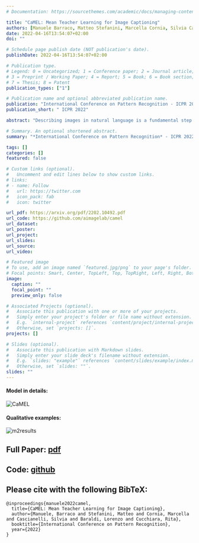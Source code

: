 ```yaml
---
# Documentation: https://sourcethemes.com/academic/docs/managing-content/

title: "CaMEL: Mean Teacher Learning for Image Captioning"
authors: [Manuele Barraco, Matteo Stefanini, Marcella Cornia, Silvia Cascianelli, Lorenzo Baraldi, Rita Cucchiara]
date: 2022-04-16T13:54:07+02:00
doi: ""

# Schedule page publish date (NOT publication's date).
publishDate: 2022-04-16T13:54:07+02:00

# Publication type.
# Legend: 0 = Uncategorized; 1 = Conference paper; 2 = Journal article;
# 3 = Preprint / Working Paper; 4 = Report; 5 = Book; 6 = Book section;
# 7 = Thesis; 8 = Patent
publication_types: ["1"]

# Publication name and optional abbreviated publication name.
publication: "International Conference on Pattern Recognition - ICPR 2022"
publication_short: " ICPR 2022"

abstract: "Describing images in natural language is a fundamental step towards the automatic modeling of connections between the visual and textual modalities. In this paper we present CaMEL, a novel Transformer-based architecture for image captioning. Our proposed approach leverages the interaction of two interconnected language models that learn from each other during the training phase. The interplay between the two language models follows a mean teacher learning paradigm with knowledge distillation. Experimentally, we assess the effectiveness of the proposed solution on the COCO dataset and in conjunction with different visual feature extractors. When comparing with existing proposals, we demonstrate that our model provides state-of-the-art caption quality with a significantly reduced number of parameters. According to the CIDEr metric, we obtain a new state of the art on COCO when training without using external data. The source code and trained models are publicly available."

# Summary. An optional shortened abstract.
summary: "*International Conference on Pattern Recognition* - ICPR 2022"

tags: []
categories: []
featured: false

# Custom links (optional).
#   Uncomment and edit lines below to show custom links.
# links:
# - name: Follow
#   url: https://twitter.com
#   icon_pack: fab
#   icon: twitter

url_pdf: https://arxiv.org/pdf/2202.10492.pdf
url_code: https://github.com/aimagelab/camel
url_dataset:
url_poster:
url_project:
url_slides:
url_source:
url_video:

# Featured image
# To use, add an image named `featured.jpg/png` to your page's folder. 
# Focal points: Smart, Center, TopLeft, Top, TopRight, Left, Right, BottomLeft, Bottom, BottomRight.
image:
  caption: ""
  focal_point: ""
  preview_only: false

# Associated Projects (optional).
#   Associate this publication with one or more of your projects.
#   Simply enter your project's folder or file name without extension.
#   E.g. `internal-project` references `content/project/internal-project/index.md`.
#   Otherwise, set `projects: []`.
projects: []

# Slides (optional).
#   Associate this publication with Markdown slides.
#   Simply enter your slide deck's filename without extension.
#   E.g. `slides: "example"` references `content/slides/example/index.md`.
#   Otherwise, set `slides: ""`.
slides: ""
---
```


#### Model in details:

![CaMEL](/img/camel.jpg)

#### Qualitative examples:

![m2results](/img/camel_qualitatives.jpg)

## Full Paper: [pdf](https://arxiv.org/pdf/2202.10492.pdf)

## Code: [github](https://github.com/aimagelab/camel)

## Please cite with the following BibTeX:

```
@inproceedings{manuele2022camel,
  title={CaMEL: Mean Teacher Learning for Image Captioning},
  author={Manuele, Barraco and Stefanini, Matteo and Cornia, Marcella and Cascianelli, Silvia and Baraldi, Lorenzo and Cucchiara, Rita},
  booktitle={International Conference on Pattern Recognition},
  year={2022}
}
```
    
